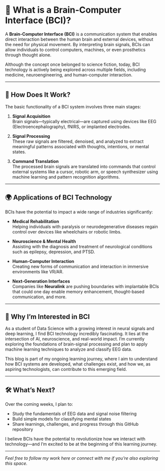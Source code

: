 # 🧠 What is a Brain-Computer Interface (BCI)?

A **Brain-Computer Interface (BCI)** is a communication system that enables direct interaction between the human brain and external devices, without the need for physical movement. By interpreting brain signals, BCIs can allow individuals to control computers, machines, or even prosthetics through thought alone.

Although the concept once belonged to science fiction, today, BCI technology is actively being explored across multiple fields, including medicine, neuroengineering, and human-computer interaction.

---

## 🧬 How Does It Work?

The basic functionality of a BCI system involves three main stages:

1. **Signal Acquisition**  
   Brain signals—typically electrical—are captured using devices like EEG (Electroencephalography), fNIRS, or implanted electrodes.

2. **Signal Processing**  
   These raw signals are filtered, denoised, and analyzed to extract meaningful patterns associated with thoughts, intentions, or mental states.

3. **Command Translation**  
   The processed brain signals are translated into commands that control external systems like a cursor, robotic arm, or speech synthesizer using machine learning and pattern recognition algorithms.

---

## 🌍 Applications of BCI Technology

BCIs have the potential to impact a wide range of industries significantly:

- **Medical Rehabilitation**  
  Helping individuals with paralysis or neurodegenerative diseases regain control over devices like wheelchairs or robotic limbs.

- **Neuroscience & Mental Health**  
  Assisting with the diagnosis and treatment of neurological conditions such as epilepsy, depression, and PTSD.

- **Human-Computer Interaction**  
  Creating new forms of communication and interaction in immersive environments like VR/AR.

- **Next-Generation Interfaces**  
  Companies like **Neuralink** are pushing boundaries with implantable BCIs that could one day enable memory enhancement, thought-based communication, and more.

---

## 📌 Why I’m Interested in BCI

As a student of Data Science with a growing interest in neural signals and deep learning, I find BCI technology incredibly fascinating. It lies at the intersection of AI, neuroscience, and real-world impact. I’m currently exploring the foundations of brain-signal processing and plan to apply machine learning techniques to analyze and classify EEG data.

This blog is part of my ongoing learning journey, where I aim to understand how BCI systems are developed, what challenges exist, and how we, as aspiring technologists, can contribute to this emerging field.

---

## 🛠 What’s Next?

Over the coming weeks, I plan to:

- Study the fundamentals of EEG data and signal noise filtering  
- Build simple models for classifying mental states  
- Share learnings, challenges, and progress through this GitHub repository

I believe BCIs have the potential to revolutionize how we interact with technology—and I’m excited to be at the beginning of this learning journey.

---

*Feel free to follow my work here or connect with me if you’re also exploring this space.*
